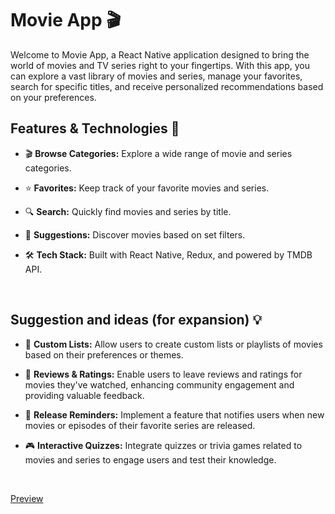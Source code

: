# Movie App 🎬

Welcome to Movie App, a React Native application designed to bring the world of movies and TV series right to your fingertips. With this app, you can explore a vast library of movies and series, manage your favorites, search for specific titles, and receive personalized recommendations based on your preferences.

## Features & Technologies 🚀

- 🎬 **Browse Categories:** Explore a wide range of movie and series categories.
  
- ⭐ **Favorites:** Keep track of your favorite movies and series.
  
- 🔍 **Search:** Quickly find movies and series by title.

- 🎥 **Suggestions:** Discover movies based on set filters.

- 🛠️ **Tech Stack:** Built with React Native, Redux, and powered by TMDB API.
<br />


##  Suggestion and ideas (for expansion) 💡

- 🌟 **Custom Lists:** Allow users to create custom lists or playlists of movies based on their preferences or themes.

- 📝 **Reviews & Ratings:** Enable users to leave reviews and ratings for movies they've watched, enhancing community engagement and providing valuable feedback.

- 📅 **Release Reminders:** Implement a feature that notifies users when new movies or episodes of their favorite series are released.

- 🎮 **Interactive Quizzes:** Integrate quizzes or trivia games related to movies and series to engage users and test their knowledge.
<br />

[Preview](https://github.com/petros-g/movieTr/assets/96618818/6d3987cb-24a9-49ec-972a-283a290d6754)


